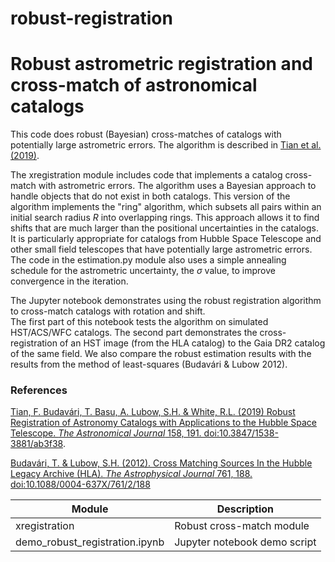 # robust-registration

# Robust astrometric registration and cross-match of astronomical catalogs

This code does robust (Bayesian) cross-matches of catalogs with potentially large astrometric errors.
The algorithm is described in [Tian et al. (2019)](https://ui.adsabs.harvard.edu/abs/2019AJ....158..191T).

The xregistration module includes code that implements a catalog cross-match with astrometric errors.  The algorithm uses a Bayesian approach to handle objects that do not
exist in both catalogs.  This version of the algorithm implements the "ring" algorithm, which subsets all pairs within an initial search radius $R$ into overlapping rings.  This approach allows it to find shifts that are much larger than the positional uncertainties in the catalogs.  It is particularly appropriate for catalogs from Hubble Space Telescope and other small field telescopes that have potentially large astrometric errors.  The code in the estimation.py module also uses a simple annealing schedule for the astrometric uncertainty, the $\sigma$ value, to improve convergence in the iteration.

The Jupyter notebook demonstrates using the robust registration algorithm to cross-match catalogs with rotation and shift.  
The first part of this notebook tests the algorithm on simulated HST/ACS/WFC catalogs. The second part demonstrates the cross-registration of an HST image (from the HLA catalog) to the Gaia DR2 catalog of the same field.
We also compare the robust estimation results with the results from the method of least-squares (Budavári & Lubow 2012).

### References

[Tian, F. Budavári, T. Basu, A. Lubow, S.H. & White, R.L. (2019) Robust Registration of Astronomy Catalogs with Applications to the Hubble Space Telescope. _The Astronomical Journal_ 158, 191. doi:10.3847/1538-3881/ab3f38](https://ui.adsabs.harvard.edu/abs/2019AJ....158..191T).

[Budavári, T. & Lubow, S.H. (2012). Cross Matching Sources In the Hubble Legacy Archive (HLA). _The Astrophysical Journal_ 761, 188. doi:10.1088/0004-637X/761/2/188](https://ui.adsabs.harvard.edu/abs/2012ApJ...761..188B)

| Module                         | Description |
| ------------------------------ | ----------- |
| xregistration                  | Robust cross-match module |
| demo_robust_registration.ipynb | Jupyter notebook demo script |
